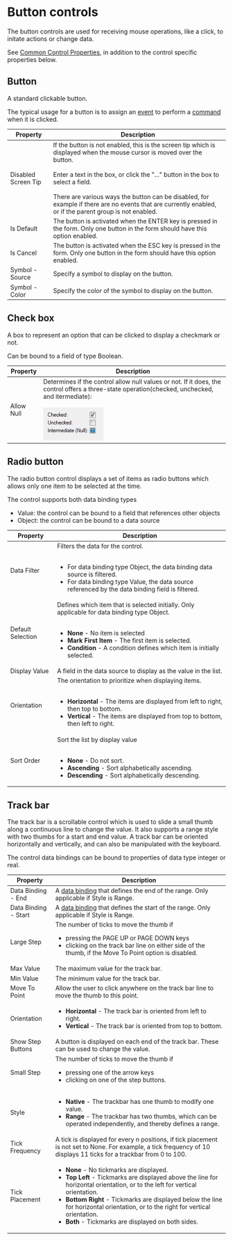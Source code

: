 # Button controls

The button controls are used for receiving mouse operations, like a click, to initate actions or change data.

See [Common Control Properties](common-control-properties.md), in addition to the control specific properties below.

## Button

A standard clickable button.

The typical usage for a button is to assign an [event](../../events.md) to perform a [command](../../commands.md) when it is clicked.

Property              | Description
----------------------|----------------------
Disabled Screen Tip   | If the button is not enabled, this is the screen tip which is displayed when the mouse cursor is moved over the button.<br><br>Enter a text in the box, or click the "..." button in the box to select a field.<br><br>There are various ways the button can be disabled, for example if there are no events that are currently enabled, or if the parent group is not enabled.
Is Default            | The button is activated when the ENTER key is pressed in the form. Only one button in the form should have this option enabled.
Is Cancel             | The button is activated when the ESC key is pressed in the form. Only one button in the form should have this option enabled.
Symbol - Source       | Specify a symbol to display on the button.
Symbol - Color        | Specify the color of the symbol to display on the button.


## Check box

A box to represent an option that can be clicked to display a checkmark or not.

Can be bound to a field of type Boolean.

Property     | Description
-------------|--------------
Allow Null   | Determines if the control allow null values or not. If it does, the control offers a three-state operation(checked, unchecked, and itermediate): <br><br>![check-box-checked-state.png](media/check-box-checked-state.png)


## Radio button

The radio button control displays a set of items as radio buttons which allows only one item to be selected at the time.

The control supports both data binding types

*   Value: the control can be bound to a field that references other objects
*   Object: the control can be bound to a data source

Property          | Description
------------------|------------------
Data Filter       | Filters the data for the control.<br><br><ul><li>For data binding type Object, the data binding data source is filtered.</li><li>For data binding type Value, the data source referenced by the data binding field is filtered.</li></ul>
Default Selection | Defines which item that is selected initially. Only applicable for data binding type Object.<br><br><ul><li>**None** - No item is selected</li><li>**Mark First Item** - The first item is selected.</li><li>**Condition** - A condition defines which item is initially selected.</li></ul>
Display Value     | A field in the data source to display as the value in the list.
Orientation       | The orientation to prioritize when displaying items.<br><br><ul><li>**Horizontal** - The items are displayed from left to right, then top to bottom.</li><li>**Vertical** - The items are displayed from top to bottom, then left to right.</li></ul>
Sort Order        | Sort the list by display value<br><br><ul><li>**None** - Do not sort.</li><li>**Ascending** - Sort alphabetically ascending.</li><li>**Descending** - Sort alphabetically descending.</li></ul>



## Track bar

The track bar is a scrollable control which is used to slide a small thumb along a continuous line to change the value. It also supports a range style with two thumbs for a start and end value. A track bar can be oriented horizontally and vertically, and can also be manipulated with the keyboard.

The control data bindings can be bound to properties of data type integer or real.

Property                 | Description
-------------------------|--------------------------------
Data Binding - End       | A [data binding](../../../../../../users/search-and-refine/data-binding.md "Data Binding") that defines the end of the range. Only applicable if Style is Range.
Data Binding - Start     | A [data binding](../../../../../../users/search-and-refine/data-binding.md "Data Binding") that defines the start of the range. Only applicable if Style is Range.
Large Step               | The number of ticks to move the thumb if<br><ul><li>pressing the PAGE UP or PAGE DOWN keys</li><li>clicking on the track bar line on either side of the thumb, if the Move To Point option is disabled.</li></ul>
Max Value                | The maximum value for the track bar.
Min Value                | The minimum value for the track bar.
Move To Point            | Allow the user to click anywhere on the track bar line to move the thumb to this point.
Orientation              | <ul><li>**Horizontal** - The track bar is oriented from left to right.</li><li>**Vertical** - The track bar is oriented from top to bottom.</li></ul>
Show Step Buttons        | A button is displayed on each end of the track bar. These can be used to change the value.
Small Step               | The number of ticks to move the thumb if<ul><li>pressing one of the arrow keys</li><li>clicking on one of the step buttons.</li></ul>
Style                    | <ul><li>**Native** - The trackbar has one thumb to modify one value.</li><li>**Range** - The trackbar has two thumbs, which can be operated independently, and thereby defines a range.</li></ul>
Tick Frequency           | A tick is displayed for every n positions, if tick placement is not set to None. For example, a tick frequency of 10 displays 11 ticks for a trackbar from 0 to 100.
Tick Placement           | <ul><li>**None** - No tickmarks are displayed.</li><li>**Top Left** - Tickmarks are displayed above the line for horizontal orientation, or to the left for vertical orientation.</li><li>**Bottom Right** - Tickmarks are displayed below the line for horizontal orientation, or to the right for vertical orientation.</li><li>**Both** - Tickmarks are displayed on both sides.</li></ul>


